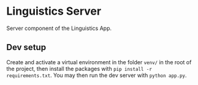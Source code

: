 # Linguistics Server

Server component of the Linguistics App.

## Dev setup

Create and activate a virtual environment in the folder `venv/` in the root of the project, then install the packages with `pip install -r requirements.txt`. You may then run the dev server with `python app.py`.
